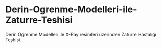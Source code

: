 # Derin-Ogrenme-Modelleri-ile-Zaturre-Teshisi
Derin Öğrenme Modelleri ile X-Ray resimleri üzerinden Zatürre Hastalığı Teşhisi

